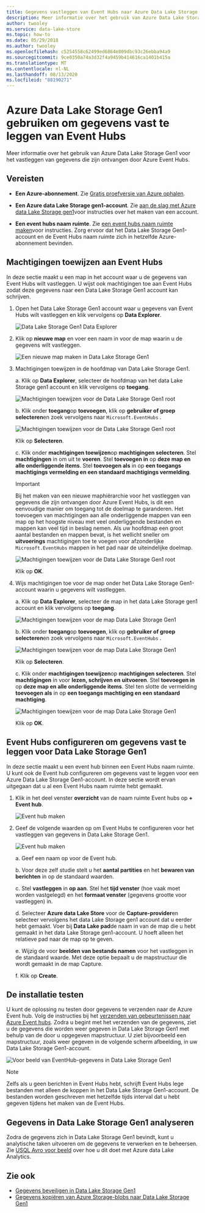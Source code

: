 ```yaml
---
title: Gegevens vastleggen van Event Hubs naar Azure Data Lake Storage Gen1
description: Meer informatie over het gebruik van Azure Data Lake Storage Gen1 voor het vastleggen van gegevens die zijn ontvangen door Azure Event Hubs. Controleer eerst de vereisten.
author: twooley
ms.service: data-lake-store
ms.topic: how-to
ms.date: 05/29/2018
ms.author: twooley
ms.openlocfilehash: c5254558c62499ed6864e809dbc93c26ebba94a9
ms.sourcegitcommit: 9ce0350a74a3d32f4a9459b414616ca1401b415a
ms.translationtype: MT
ms.contentlocale: nl-NL
ms.lasthandoff: 08/13/2020
ms.locfileid: "88190271"
---
```

# <a name="use-azure-data-lake-storage-gen1-to-capture-data-from-event-hubs"></a>Azure Data Lake Storage Gen1 gebruiken om gegevens vast te leggen van Event Hubs

Meer informatie over het gebruik van Azure Data Lake Storage Gen1 voor het vastleggen van gegevens die zijn ontvangen door Azure Event Hubs.

## <a name="prerequisites"></a>Vereisten

* **Een Azure-abonnement**. Zie [Gratis proefversie van Azure ophalen](https://azure.microsoft.com/pricing/free-trial/).

* **Een Azure data Lake Storage gen1-account**. Zie [aan de slag met Azure data Lake Storage gen1](data-lake-store-get-started-portal.md)voor instructies over het maken van een account.

*  **Een event hubs naam ruimte**. Zie [een event hubs naam ruimte maken](../event-hubs/event-hubs-create.md#create-an-event-hubs-namespace)voor instructies. Zorg ervoor dat het Data Lake Storage Gen1-account en de Event Hubs naam ruimte zich in hetzelfde Azure-abonnement bevinden.


## <a name="assign-permissions-to-event-hubs"></a>Machtigingen toewijzen aan Event Hubs

In deze sectie maakt u een map in het account waar u de gegevens van Event Hubs wilt vastleggen. U wijst ook machtigingen toe aan Event Hubs zodat deze gegevens naar een Data Lake Storage Gen1 account kan schrijven. 

1. Open het Data Lake Storage Gen1 account waar u gegevens van Event Hubs wilt vastleggen en klik vervolgens op **Data Explorer**.

    ![Data Lake Storage Gen1 Data Explorer](./media/data-lake-store-archive-eventhub-capture/data-lake-store-open-data-explorer.png "Data Lake Storage Gen1 Data Explorer")

1.  Klik op **nieuwe map** en voer een naam in voor de map waarin u de gegevens wilt vastleggen.

    ![Een nieuwe map maken in Data Lake Storage Gen1](./media/data-lake-store-archive-eventhub-capture/data-lake-store-create-new-folder.png "Een nieuwe map maken in Data Lake Storage Gen1")

1. Machtigingen toewijzen in de hoofdmap van Data Lake Storage Gen1. 

    a. Klik op **Data Explorer**, selecteer de hoofdmap van het data Lake Storage gen1 account en klik vervolgens op **toegang**.

    ![Machtigingen toewijzen voor de Data Lake Storage Gen1 root](./media/data-lake-store-archive-eventhub-capture/data-lake-store-assign-permissions-to-root.png "Machtigingen toewijzen voor de Data Lake Storage Gen1 root")

    b. Klik onder **toegang**op **toevoegen**, klik op **gebruiker of groep selecteren**en zoek vervolgens naar `Microsoft.EventHubs` . 

    ![Machtigingen toewijzen voor de Data Lake Storage Gen1 root](./media/data-lake-store-archive-eventhub-capture/data-lake-store-assign-eventhub-sp.png "Machtigingen toewijzen voor de Data Lake Storage Gen1 root")
    
    Klik op **Selecteren**.

    c. Klik onder **machtigingen toewijzen**op **machtigingen selecteren**. Stel **machtigingen** in om uit te **voeren**. Stel **toevoegen in** op **deze map en alle onderliggende items**. Stel **toevoegen als** in op **een toegangs machtigings vermelding en een standaard machtigings vermelding**.

    > [!IMPORTANT]
    > Bij het maken van een nieuwe maphiërarchie voor het vastleggen van gegevens die zijn ontvangen door Azure Event Hubs, is dit een eenvoudige manier om toegang tot de doelmap te garanderen.  Het toevoegen van machtigingen aan alle onderliggende mappen van een map op het hoogste niveau met veel onderliggende bestanden en mappen kan veel tijd in beslag nemen.  Als uw hoofdmap een groot aantal bestanden en mappen bevat, is het wellicht sneller om **uitvoerings** machtigingen toe te voegen voor afzonderlijke `Microsoft.EventHubs` mappen in het pad naar de uiteindelijke doelmap. 

    ![Machtigingen toewijzen voor de Data Lake Storage Gen1 root](./media/data-lake-store-archive-eventhub-capture/data-lake-store-assign-eventhub-sp1.png "Machtigingen toewijzen voor de Data Lake Storage Gen1 root")

    Klik op **OK**.

1. Wijs machtigingen toe voor de map onder het Data Lake Storage Gen1-account waarin u gegevens wilt vastleggen.

    a. Klik op **Data Explorer**, selecteer de map in het data Lake Storage gen1 account en klik vervolgens op **toegang**.

    ![Machtigingen toewijzen voor de map Data Lake Storage Gen1](./media/data-lake-store-archive-eventhub-capture/data-lake-store-assign-permissions-to-folder.png "Machtigingen toewijzen voor de map Data Lake Storage Gen1")

    b. Klik onder **toegang**op **toevoegen**, klik op **gebruiker of groep selecteren**en zoek vervolgens naar `Microsoft.EventHubs` . 

    ![Machtigingen toewijzen voor de map Data Lake Storage Gen1](./media/data-lake-store-archive-eventhub-capture/data-lake-store-assign-eventhub-sp.png "Machtigingen toewijzen voor de map Data Lake Storage Gen1")
    
    Klik op **Selecteren**.

    c. Klik onder **machtigingen toewijzen**op **machtigingen selecteren**. Stel **machtigingen** in voor **lezen, schrijven en** **uitvoeren**. Stel **toevoegen in** op **deze map en alle onderliggende items**. Stel ten slotte de vermelding **toevoegen als** in op **een toegangs machtiging en een standaard machtiging**.

    ![Machtigingen toewijzen voor de map Data Lake Storage Gen1](./media/data-lake-store-archive-eventhub-capture/data-lake-store-assign-eventhub-sp-folder.png "Machtigingen toewijzen voor de map Data Lake Storage Gen1")
    
    Klik op **OK**. 

## <a name="configure-event-hubs-to-capture-data-to-data-lake-storage-gen1"></a>Event Hubs configureren om gegevens vast te leggen voor Data Lake Storage Gen1

In deze sectie maakt u een event hub binnen een Event Hubs naam ruimte. U kunt ook de Event hub configureren om gegevens vast te leggen voor een Azure Data Lake Storage Gen1-account. In deze sectie wordt ervan uitgegaan dat u al een Event Hubs naam ruimte hebt gemaakt.

1. Klik in het deel venster **overzicht** van de naam ruimte Event hubs op **+ Event hub**.

    ![Event hub maken](./media/data-lake-store-archive-eventhub-capture/data-lake-store-create-event-hub.png "Event Hub maken")

1. Geef de volgende waarden op om Event Hubs te configureren voor het vastleggen van gegevens in Data Lake Storage Gen1.

    ![Event hub maken](./media/data-lake-store-archive-eventhub-capture/data-lake-store-configure-eventhub.png "Event Hub maken")

    a. Geef een naam op voor de Event hub.
    
    b. Voor deze zelf studie stelt u het **aantal partities** en het **bewaren van berichten** in op de standaard waarden.
    
    c. Stel **vastleggen** in **op aan**. Stel het **tijd venster** (hoe vaak moet worden vastgelegd) en het **formaat venster** (gegevens grootte voor vastleggen) in. 
    
    d. Selecteer **Azure data Lake Store** voor de **Capture-provider**en selecteer vervolgens het data Lake Storage gen1 account dat u eerder hebt gemaakt. Voer bij **Data Lake pad**de naam in van de map die u hebt gemaakt in het data Lake Storage gen1-account. U hoeft alleen het relatieve pad naar de map op te geven.

    e. Wijzig de voor **beelden van bestands namen** voor het vastleggen in de standaard waarde. Met deze optie bepaalt u de mapstructuur die wordt gemaakt in de map Capture.

    f. Klik op **Create**.

## <a name="test-the-setup"></a>De installatie testen

U kunt de oplossing nu testen door gegevens te verzenden naar de Azure Event hub. Volg de instructies bij het [verzenden van gebeurtenissen naar Azure Event hubs](../event-hubs/event-hubs-dotnet-framework-getstarted-send.md). Zodra u begint met het verzenden van de gegevens, ziet u de gegevens die worden weer gegeven in Data Lake Storage Gen1 met behulp van de door u opgegeven mapstructuur. U ziet bijvoorbeeld een mapstructuur, zoals weer gegeven in de volgende scherm afbeelding, in uw Data Lake Storage Gen1-account.

![Voor beeld van EventHub-gegevens in Data Lake Storage Gen1](./media/data-lake-store-archive-eventhub-capture/data-lake-store-eventhub-data-sample.png "Voor beeld van EventHub-gegevens in Data Lake Storage Gen1")

> [!NOTE]
> Zelfs als u geen berichten in Event Hubs hebt, schrijft Event Hubs lege bestanden met alleen de koppen in het Data Lake Storage Gen1-account. De bestanden worden geschreven met hetzelfde tijds interval dat u hebt gegeven tijdens het maken van de Event Hubs.
> 
>

## <a name="analyze-data-in-data-lake-storage-gen1"></a>Gegevens in Data Lake Storage Gen1 analyseren

Zodra de gegevens zich in Data Lake Storage Gen1 bevindt, kunt u analytische taken uitvoeren om de gegevens te verwerken en te beheersen. Zie [USQL Avro voor beeld](https://github.com/Azure/usql/tree/master/Examples/AvroExamples) over hoe u dit doet met Azure data Lake Analytics.
  

## <a name="see-also"></a>Zie ook
* [Gegevens beveiligen in Data Lake Storage Gen1](data-lake-store-secure-data.md)
* [Gegevens kopiëren van Azure Storage-blobs naar Data Lake Storage Gen1](data-lake-store-copy-data-azure-storage-blob.md)
